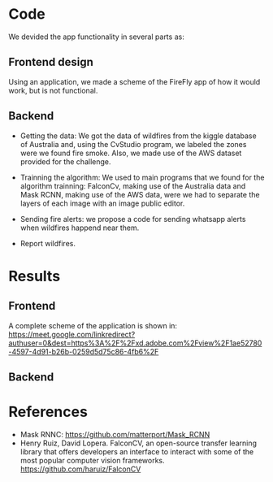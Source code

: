 # Code

We devided the app functionality in several parts as:

## Frontend design

Using an application, we made a scheme of the FireFly app of how it would work, but is not functional.


## Backend

- Getting the data: We got the data of wildfires from the kiggle database of Australia and, using the CvStudio program, we labeled the zones were we found fire smoke. Also, we made use of the AWS dataset provided for the challenge.

- Trainning the algorithm: We used to main programs that we found for the algorithm trainning: FalconCv, making use of the Australia data and Mask RCNN, making use of the AWS data, were we had to separate the layers of each image with an image public editor.

- Sending fire alerts: we propose a code for sending whatsapp alerts when wildfires happend near them.

- Report wildfires.

# Results

## Frontend

A complete scheme of the application is shown in: https://meet.google.com/linkredirect?authuser=0&dest=https%3A%2F%2Fxd.adobe.com%2Fview%2F1ae52780-4597-4d91-b26b-0259d5d75c86-4fb6%2F

## Backend


# References
- Mask RNNC: https://github.com/matterport/Mask_RCNN
- Henry Ruiz, David Lopera. FalconCV, an open-source transfer learning library that offers developers an interface to interact with some of the most popular computer vision frameworks. https://github.com/haruiz/FalconCV

